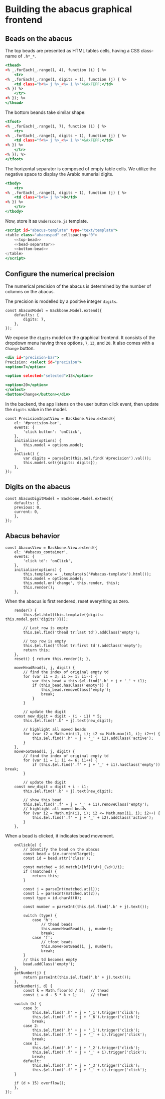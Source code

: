 # Building the abacus graphical frontend

## Beads on the abacus

The top beads are presented as HTML tables cells, having a CSS class-name of `.h*_*`.
```{.html #top-bead}
<thead>
<% _.forEach(_.range(1, 4), function (i) { %>
    <tr>
<% _.forEach(_.range(1, digits + 1), function (j) { %>
    <td class="h<%= j %>_<%= i %>">&#xFEFF;</td>
<% }) %>
    </tr>
<% }); %>
</thead>
```

The bottom beands take similar shape:
```{.html #bottom-bead}
<tfoot>
<% _.forEach(_.range(1, 7), function (i) { %>
    <tr>
<% _.forEach(_.range(1, digits + 1), function (j) { %>
    <td class="f<%= j %>_<%= i %>">&#xFEFF;</td>
<% }) %>
    </tr>
<% }); %>
</tfoot>
```

The horizontal separator is composed of empty table cells. We utilize the negative space to display the Arabic numerial digits.
```{.html #bead-separator}
<tbody>
    <tr>
<% _.forEach(_.range(1, digits + 1), function (j) { %>
    <td class="b<%= j %>">0</td>
<% }) %>
    </tr>
</tbody>
```

Now, store it as `Underscore.js` template.
```{.html #abacuspad-template}
<script id="abacus-template" type="text/template">
<table class="abacuspad" cellspacing="0">
    <<top-bead>>
    <<bead-separator>>
    <<bottom-bead>>
</table>
</script>
```

## Configure the numerical precision

The numerical precision of the abacus is determined by the number of columns on the abacus.

The precision is modelled by a positive integer `digits`.
```{.javascript #precision-model}
const AbacusModel = Backbone.Model.extend({
    defaults: {
        digits: 7,
    },
});
```

We expose the `digits` model on the graphical frontend. It consists of the dropdown menu having three options, `7`, `13`, and `20`. It also comes with a `Change` button.
```{.html #precision-input-ui}
<div id="precision-bar">
Precision: <select id="precision">
<option>7</option>

<option selected="selected">13</option>

<option>20</option>
</select>
<button>Change</button></div>
```

In the backend, the app listens on the user button click event, then update the `digits` value in the model.
```{.javascript #precision-input-view}
const PrecisionInputView = Backbone.View.extend({
    el: '#precision-bar',
    events: {
        'click button': 'onClick',
    },
    initialize(options) {
        this.model = options.model;
    },
    onClick() {
        var digits = parseInt(this.$el.find('#precision').val());
        this.model.set({digits: digits});
    },
});
```
## Digits on the abacus

```{.javascript #digits-model}
const AbacusDigitModel = Backbone.Model.extend({
    defaults: {
	previous: 0,
	current: 0,
    },
});
```
## Abacus behavior

```{.javascript #abacus-view}
const AbacusView = Backbone.View.extend({
    el: '#abacus_container',
    events: {
        'click td': 'onClick',
    },
    initialize(options) {
        this.template = _.template($('#abacus-template').html());
        this.model = options.model;
        this.model.on('change', this.render, this);
        this.render();
    },
```

When the abacus is first rendered, reset everything as zero.
```{.javascript #abacus-view}
    render() {
        this.$el.html(this.template({digits: this.model.get('digits')}));

        // Last row is empty
        this.$el.find('thead tr:last td').addClass('empty');

        // top row is empty
        this.$el.find('tfoot tr:first td').addClass('empty');
        return this;
    },
    reset() { return this.render(); },
```

```{.javascript #abacus-view}
    moveHeadBead(i, j, digit) {
        // find the index of original empty td
        for (var i1 = 3; i1 >= 1; i1--) {
            var this_bead = this.$el.find('.h' + j + '_' + i1);
            if (this_bead.hasClass('empty')) {
                this_bead.removeClass('empty');
                break;
            }
        }

        // update the digit
	const new_digit = digit - (i - i1) * 5;
        this.$el.find('.b' + j).text(new_digit);

        // highlight all moved beads
        for (var i2 = Math.min(i1, i); i2 <= Math.max(i1, i); i2++) {
            this.$el.find('.h' + j + '_' + i2).addClass('active');
        }
    },
    moveFootBead(i, j, digit) {
        // find the index of original empty td
        for (var i1 = 1; i1 <= 6; i1++) {
            if (this.$el.find('.f' + j + '_' + i1).hasClass('empty')) break;
        }

        // update the digit
	const new_digit = digit + i - i1;
        this.$el.find('.b' + j).text(new_digit);

        // show this bead
        this.$el.find('.f' + j + '_' + i1).removeClass('empty');
        // highlight all moved beads
        for (var i2 = Math.min(i1, i); i2 <= Math.max(i1, i); i2++) {
            this.$el.find('.f' + j + '_' + i2).addClass('active');
        }
    },
```

When a bead is clicked, it indicates bead movement.
```{.javascript #abacus-view}
    onClick(e) {
        // Identify the bead on the abacus
        const bead = $(e.currentTarget);
        const id = bead.attr('class');

        const matched = id.match(/[hf](\d+)_(\d+)/i);
        if (!matched) {
            return this;
        }

        const j = parseInt(matched.at(1));
        const i = parseInt(matched.at(2));
        const type = id.charAt(0);

        const number = parseInt(this.$el.find('.b' + j).text());

        switch (type) {
            case 'h':
                // thead beads
                this.moveHeadBead(i, j, number);
                break;
            case 'f':
                // tfoot beads
                this.moveFootBead(i, j, number);
                break;
        }
        // this td becomes empty
        bead.addClass('empty');
    },
    getNumber(j) {
        return parseInt(this.$el.find('.b' + j).text());
    },
    setNumber(j, d) {
        const k = Math.floor(d / 5);  // thead
        const i = d - 5 * k + 1;      // tfoot

    switch (k) {
        case 3:
            this.$el.find('.h' + j + '_1').trigger('click');
            this.$el.find('.f' + j + '_6').trigger('click');
            break;
        case 2:
            this.$el.find('.h' + j + '_1').trigger('click');
            this.$el.find('.f' + j + '_' + i).trigger('click');
            break;
        case 1:
            this.$el.find('.h' + j + '_2').trigger('click');
            this.$el.find('.f' + j + '_' + i).trigger('click');
            break;
        default:
            this.$el.find('.h' + j + '_3').trigger('click');
            this.$el.find('.f' + j + '_' + i).trigger('click');
    }

    if (d > 15) overflow();
    },
});
```
